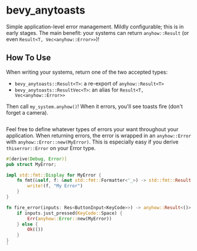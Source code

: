 # bevy_anytoasts

Simple application-level error management. Mildly configurable; this is in early stages. The main benefit: your systems can return `anyhow::Result` (or even `Result<T, Vec<anyhow::Error>>`)!

## How To Use

When writing your systems, return one of the two accepted types:

- `bevy_anytoasts::Result<T>`: a re-export of `anyhow::Result<T>`
- `bevy_anytoasts::ResultVec<T>`: an alias for `Result<T, Vec<anyhow::Error>>`

Then call `my_system.anyhow()`! When it errors, you'll see toasts fire (don't forget a camera).

```rust

```

Feel free to define whatever types of errors your want throughout your application. When returning errors, the error is wrapped in an `anyhow::Error` with `anyhow::Error::new(MyError)`. This is especially easy if you derive `thiserror::Error` on your Error type.

```rust
#[derive(Debug, Error)]
pub struct MyError;

impl std::fmt::Display for MyError {
    fn fmt(&self, f: &mut std::fmt::Formatter<'_>) -> std::fmt::Result {
        write!(f, "My Error")
    }
}

fn fire_error(inputs: Res<ButtonInput<KeyCode>>) -> anyhow::Result<()> {
    if inputs.just_pressed(KeyCode::Space) {
        Err(anyhow::Error::new(MyError))
    } else {
        Ok(())
    }
}
`
```
